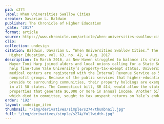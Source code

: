 ```yaml
---
pid: s274
label: When Universities Swallow Cities
creator: Davarian L. Baldwin
publisher: The Chronicle of Higher Education
_date: '2017'
format: article
source: https://www.chronicle.com/article/when-universities-swallow-cities/
clio:
collection: undesign
citation: Baldwin, Davarian L. “When Universities Swallow Cities.” The Chronicle of
  Higher Education, vol. 63, no. 42, 4 Aug. 2017
description: In March 2016, as New Haven struggled to balance its shrinking budget,
  Mayor Toni Harp joined alders and local unions calling for a State Senate bill to
  help fine-tune Yale University’s property-tax-exempt status. Universities and their
  medical centers are registered with the Internal Revenue Service as 501(c)(3) charitable
  nonprofit groups. Because of the public services that higher-education institutions
  provide to surrounding communities, their property holdings are exempt from taxation
  in all 50 states. The Connecticut bill, SB 414, would allow the state to tax university
  properties that generate $6,000 or more in annual income. Another bill, SB 413,
  which died in committee, sought to tax unspent returns on Yale’s endowment...
order: '192'
layout: undesign_item
thumbnail: "/img/derivatives/simple/s274/thumbnail.jpg"
full: "/img/derivatives/simple/s274/fullwidth.jpg"
---
```

